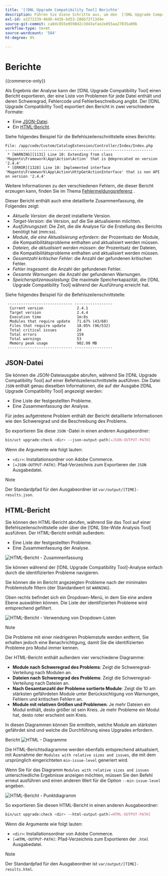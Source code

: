 ```yaml
---
title: '[!DNL Upgrade Compatibility Tool] Berichte'
description: Führen Sie diese Schritte aus, um den  [!DNL Upgrade Compatibility Tool] für Ihr Adobe Commerce-Projekt auszuführen.
exl-id: a2272339-46d6-443b-bd53-286b72f13d4e
source-git-commit: ca8dc855e0598d2c3d43afae2e055aa27035a09b
workflow-type: tm+mt
source-wordcount: '584'
ht-degree: 0%

---
```


# Berichte

{{commerce-only}}

Als Ergebnis der Analyse kann der [!DNL Upgrade Compatibility Tool] einen Bericht exportieren, der eine Liste von Problemen für jede Datei enthält und deren Schweregrad, Fehlercode und Fehlerbeschreibung angibt. Der [!DNL Upgrade Compatibility Tool] exportiert den Bericht in zwei verschiedene Formate:

- Eine [JSON-Datei](reports.md#json-file).
- Ein [HTML-Bericht](reports.md#html-report).

Siehe folgendes Beispiel für die Befehlszeilenschnittstelle eines Berichts:

```
File: /app/code/Custom/CatalogExtension/Controller/Index/Index.php
------------------------------------------------------------------
 * [WARNING][1131] Line 10: Extending from class 'Magento\Framework\App\Action\Action' that is @deprecated on version '2.4.4'
 * [ERROR][1328] Line 10: Implemented interface 'Magento\Framework\App\Action\HttpGetActionInterface' that is non API on version '2.4.4'
```

Weitere Informationen zu den verschiedenen Fehlern, die dieser Bericht erzeugen kann, finden Sie im Thema [Fehlermeldungsreferenz](../upgrade-compatibility-tool/error-messages.md) .

Dieser Bericht enthält auch eine detaillierte Zusammenfassung, die Folgendes zeigt:

- *Aktuelle Version*: die derzeit installierte Version.
- *Target-Version*: die Version, auf die Sie aktualisieren möchten.
- *Ausführungszeit*: Die Zeit, die die Analyse für die Erstellung des Berichts benötigt hat (mm:ss).
- *Module, die eine Aktualisierung erfordern*: der Prozentsatz der Module, die Kompatibilitätsprobleme enthalten und aktualisiert werden müssen.
- *Dateien, die aktualisiert werden müssen*: der Prozentsatz der Dateien, die Kompatibilitätsprobleme enthalten und aktualisiert werden müssen.
- *Gesamtzahl kritischer Fehler*: die Anzahl der gefundenen kritischen Fehler.
- *Fehler insgesamt*: die Anzahl der gefundenen Fehler.
- *Gesamte Warnungen*: die Anzahl der gefundenen Warnungen.
- *Speicherspitzenauslastung*: Die maximale Speicherkapazität, die [!DNL Upgrade Compatibility Tool] während der Ausführung erreicht hat.

Siehe folgendes Beispiel für die Befehlszeilenschnittstelle:

```
 ----------------------------- ----------------- 
  Current version               2.4.1            
  Target version                2.4.4            
  Execution time                1m:8s            
  Modules that require update   71.67% (43/60)   
  Files that require update     18.05% (96/532)  
  Total critical issues         24               
  Total errors                  159              
  Total warnings                53               
  Memory peak usage             902.00 MB        
 ----------------------------- ----------------- 
```

## JSON-Datei

Sie können die JSON-Dateiausgabe abrufen, während Sie [!DNL Upgrade Compatibility Tool] auf einer Befehlszeilenschnittstelle ausführen. Die Datei `JSON` enthält genau dieselben Informationen, die auf der Ausgabe [!DNL Upgrade Compatibility Tool] angezeigt werden:

- Eine Liste der festgestellten Probleme.
- Eine Zusammenfassung der Analyse.

Für jedes aufgetretene Problem enthält der Bericht detaillierte Informationen wie den Schweregrad und die Beschreibung des Problems.

So exportieren Sie diese `JSON` -Datei in einen anderen Ausgabeordner:

```bash
bin/uct upgrade:check <dir> --json-output-path[=JSON-OUTPUT-PATH]
```

Wenn die Argumente wie folgt lauten:

- `<dir>`: Installationsordner von Adobe Commerce.
- `[=JSON-OUTPUT-PATH]`: Pfad-Verzeichnis zum Exportieren der `JSON` Ausgabedatei.

>[!NOTE]
>
> Der Standardpfad für den Ausgabeordner ist `var/output/[TIME]-results.json`.

## HTML-Bericht

Sie können den HTML-Bericht abrufen, während Sie das Tool auf einer Befehlszeilenschnittstelle oder über die [!DNL Site-Wide Analysis Tool] ausführen. Der HTML-Bericht enthält außerdem:

- Eine Liste der festgestellten Probleme.
- Eine Zusammenfassung der Analyse.

![HTML-Bericht - Zusammenfassung](../../assets/upgrade-guide/uct-html-summary.png)

Sie können während der [!DNL Upgrade Compatibility Tool]-Analyse einfach durch die identifizierten Probleme navigieren.

Sie können die im Bericht angezeigten Probleme nach der minimalen Problemstufe filtern (der Standardwert ist `WARNING`).

Oben rechts befindet sich ein Dropdown-Menü, in dem Sie eine andere Ebene auswählen können. Die Liste der identifizierten Probleme wird entsprechend gefiltert.

![HTML-Bericht - Verwendung von Dropdown-Listen](../../assets/upgrade-guide/uct-html-filtered-issues-list.png)

>[!NOTE]
>
> Die Probleme mit einer niedrigeren Problemstufe werden entfernt, Sie erhalten jedoch eine Benachrichtigung, damit Sie die identifizierten Probleme pro Modul immer kennen.

Der HTML-Bericht enthält außerdem vier verschiedene Diagramme:

- **Module nach Schweregrad des Problems**: Zeigt die Schweregrad-Verteilung nach Modulen an.
- **Dateien nach Schweregrad des Problems**: Zeigt die Schweregrad-Verteilung nach Dateien an.
- **Nach Gesamtanzahl der Probleme sortierte Module**: Zeigt die 10 am stärksten gefährdeten Module unter Berücksichtigung von Warnungen, Fehlern und kritischen Fehlern an.
- **Module mit relativen Größen und Problemen**: Je mehr Dateien ein Modul enthält, desto größer ist sein Kreis. Je mehr Probleme ein Modul hat, desto roter erscheint sein Kreis.

In diesen Diagrammen können Sie ermitteln, welche Module am stärksten gefährdet sind und welche die Durchführung eines Upgrades erfordern.

Bericht ![HTML - Diagramme](../../assets/upgrade-guide/uct-html-diagrams.png)

Die HTML-Berichtsdiagramme werden ebenfalls entsprechend aktualisiert, mit Ausnahme der `Modules with relative sizes and issues`, die mit dem ursprünglich eingerichteten `min-issue-level` generiert wird.

Wenn Sie für das Diagramm `Modules with relative sizes and issues` unterschiedliche Ergebnisse anzeigen möchten, müssen Sie den Befehl erneut ausführen und einen anderen Wert für die Option `--min-issue-level` angeben.

![HTML-Bericht - Punktdiagramm](../../assets/upgrade-guide/uct-html-filtered-diagrams.png)

So exportieren Sie diesen HTML-Bericht in einen anderen Ausgabeordner:

```bash
bin/uct upgrade:check <dir> --html-output-path[=HTML-OUTPUT-PATH]
```

Wenn die Argumente wie folgt lauten:

- `<dir>`: Installationsordner von Adobe Commerce.
- `[=HTML-OUTPUT-PATH]`: Pfad-Verzeichnis zum Exportieren der `.html` Ausgabedatei.

>[!NOTE]
>
> Der Standardpfad für den Ausgabeordner ist `var/output/[TIME]-results.html`.
